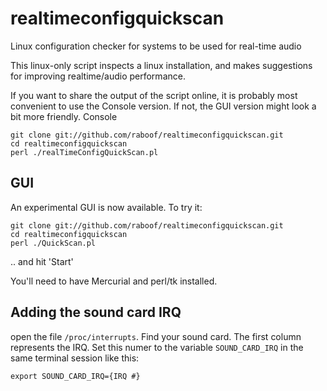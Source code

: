 realtimeconfigquickscan
=======================

Linux configuration checker for systems to be used for real-time audio

This linux-only script inspects a linux installation, and makes suggestions for improving realtime/audio performance.

If you want to share the output of the script online, it is probably most convenient to use the Console version. If not, the GUI version might look a bit more friendly.
Console

    git clone git://github.com/raboof/realtimeconfigquickscan.git
    cd realtimeconfigquickscan
    perl ./realTimeConfigQuickScan.pl

GUI
---

An experimental GUI is now available. To try it:

    git clone git://github.com/raboof/realtimeconfigquickscan.git
    cd realtimeconfigquickscan
    perl ./QuickScan.pl

.. and hit 'Start'

You'll need to have Mercurial and perl/tk installed. 

Adding the sound card IRQ
-------------------------

open the file `/proc/interrupts`. Find your sound card. The first column represents the IRQ. Set this numer to the variable `SOUND_CARD_IRQ` in the same terminal session like this:

    export SOUND_CARD_IRQ={IRQ #}
